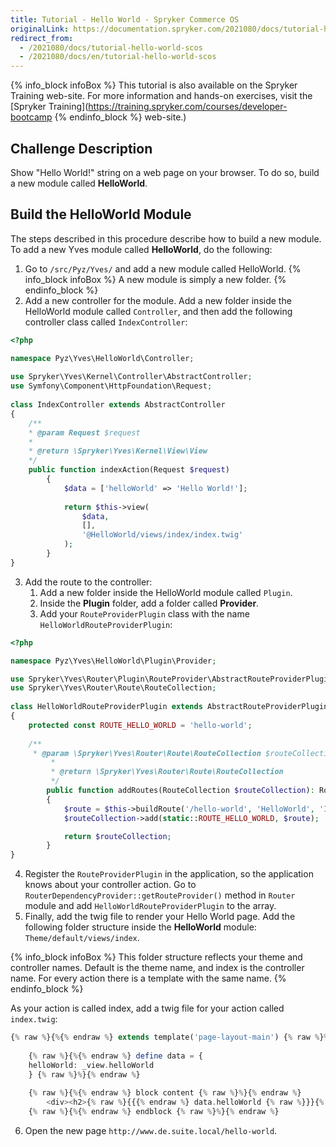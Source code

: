 ```yaml
---
title: Tutorial - Hello World - Spryker Commerce OS
originalLink: https://documentation.spryker.com/2021080/docs/tutorial-hello-world-scos
redirect_from:
  - /2021080/docs/tutorial-hello-world-scos
  - /2021080/docs/en/tutorial-hello-world-scos
---
```


{% info_block infoBox %}
This tutorial is also available on the Spryker Training web-site. For more information and hands-on exercises, visit the [Spryker Training](https://training.spryker.com/courses/developer-bootcamp
{% endinfo_block %} web-site.)

## Challenge Description
Show "Hello World!" string on a web page on your browser. To do so, build a new module called **HelloWorld**.

## Build the HelloWorld Module
The steps described in this procedure describe how to build a new module.  To add a new Yves module called **HelloWorld**, do the following:
1. Go to `/src/Pyz/Yves/` and add a new module called HelloWorld.
{% info_block infoBox %}
A new module is simply a new folder. 
{% endinfo_block %}
2. Add a new controller for the module. 
Add a new folder inside the HelloWorld module called `Controller`, and then add the following controller class called `IndexController`:

```php
<?php

namespace Pyz\Yves\HelloWorld\Controller;
 
use Spryker\Yves\Kernel\Controller\AbstractController;
use Symfony\Component\HttpFoundation\Request;
 
class IndexController extends AbstractController
{
	/**
    * @param Request $request
	*
	* @return \Spryker\Yves\Kernel\View\View
	*/
	public function indexAction(Request $request)
		{
			$data = ['helloWorld' => 'Hello World!'];
 
			return $this->view(
				$data,
				[],
				'@HelloWorld/views/index/index.twig'
			);
		}
}
```

3. Add the route to the controller:
    1. Add a new folder inside the HelloWorld module called `Plugin`.
    2. Inside the **Plugin** folder, add a folder called **Provider**.
    3. Add your `RouteProviderPlugin` class with the name `HelloWorldRouteProviderPlugin`:

```php
<?php

namespace Pyz\Yves\HelloWorld\Plugin\Provider;

use Spryker\Yves\Router\Plugin\RouteProvider\AbstractRouteProviderPlugin;
use Spryker\Yves\Router\Route\RouteCollection;
 
class HelloWorldRouteProviderPlugin extends AbstractRouteProviderPlugin
{
	protected const ROUTE_HELLO_WORLD = 'hello-world';
 
	/**
	 * @param \Spryker\Yves\Router\Route\RouteCollection $routeCollection
         *
         * @return \Spryker\Yves\Router\Route\RouteCollection
         */
        public function addRoutes(RouteCollection $routeCollection): RouteCollection
        {
            $route = $this->buildRoute('/hello-world', 'HelloWorld', 'Index', 'indexAction');
            $routeCollection->add(static::ROUTE_HELLO_WORLD, $route);

            return $routeCollection;
        }
}
```
4. Register the `RouteProviderPlugin` in the application, so the application knows about your controller action.
Go to `RouterDependencyProvider::getRouteProvider()` method in `Router` module and add `HelloWorldRouteProviderPlugin` to the array.
5. Finally, add the twig file to render your Hello World page. Add the following folder structure inside the **HelloWorld** module: `Theme/default/views/index`. 

{% info_block infoBox %}
This folder structure reflects your theme and controller names. Default is the theme name, and index is the controller name. For every action there is a template with the same name.
{% endinfo_block %}

As your action is called index, add a twig file for your action called `index.twig`:

```php
{% raw %}{%{% endraw %} extends template('page-layout-main') {% raw %}%}{% endraw %}
 
	{% raw %}{%{% endraw %} define data = {
	helloWorld: _view.helloWorld
	} {% raw %}%}{% endraw %}
 
	{% raw %}{%{% endraw %} block content {% raw %}%}{% endraw %}
		<div><h2>{% raw %}{{{% endraw %} data.helloWorld {% raw %}}}{% endraw %}</h2></div>
	{% raw %}{%{% endraw %} endblock {% raw %}%}{% endraw %}
```
6. Open the new page `http://www.de.suite.local/hello-world`.

